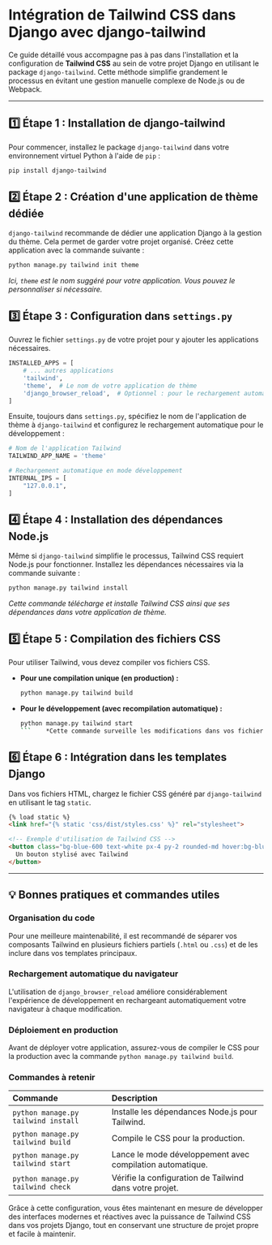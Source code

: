 
#  Intégration de Tailwind CSS dans Django avec django-tailwind

Ce guide détaillé vous accompagne pas à pas dans l'installation et la configuration de **Tailwind CSS** au sein de votre projet Django en utilisant le package `django-tailwind`. Cette méthode simplifie grandement le processus en évitant une gestion manuelle complexe de Node.js ou de Webpack.

---

## 1️⃣ Étape 1 : Installation de django-tailwind

Pour commencer, installez le package `django-tailwind` dans votre environnement virtuel Python à l'aide de `pip` :

```bash
pip install django-tailwind
```

## 2️⃣ Étape 2 : Création d'une application de thème dédiée

`django-tailwind` recommande de dédier une application Django à la gestion du thème. Cela permet de garder votre projet organisé. Créez cette application avec la commande suivante :

```bash
python manage.py tailwind init theme
```
*Ici, `theme` est le nom suggéré pour votre application. Vous pouvez le personnaliser si nécessaire.*

## 3️⃣ Étape 3 : Configuration dans `settings.py`

Ouvrez le fichier `settings.py` de votre projet pour y ajouter les applications nécessaires.

```python
INSTALLED_APPS = [
    # ... autres applications
    'tailwind',
    'theme',  # Le nom de votre application de thème
    'django_browser_reload',  # Optionnel : pour le rechargement automatique du navigateur
]
```

Ensuite, toujours dans `settings.py`, spécifiez le nom de l'application de thème à `django-tailwind` et configurez le rechargement automatique pour le développement :

```python
# Nom de l'application Tailwind
TAILWIND_APP_NAME = 'theme'

# Rechargement automatique en mode développement
INTERNAL_IPS = [
    "127.0.0.1",
]
```

## 4️⃣ Étape 4 : Installation des dépendances Node.js

Même si `django-tailwind` simplifie le processus, Tailwind CSS requiert Node.js pour fonctionner. Installez les dépendances nécessaires via la commande suivante :

```bash
python manage.py tailwind install
```
*Cette commande télécharge et installe Tailwind CSS ainsi que ses dépendances dans votre application de thème.*

## 5️⃣ Étape 5 : Compilation des fichiers CSS

Pour utiliser Tailwind, vous devez compiler vos fichiers CSS.

*   **Pour une compilation unique (en production) :**
    ```bash
    python manage.py tailwind build
    ```

*   **Pour le développement (avec recompilation automatique) :**
    ```bash
    python manage.py tailwind start
    ```    *Cette commande surveille les modifications dans vos fichiers de templates et recompile automatiquement le CSS, ce qui est idéal pour le développement.*

## 6️⃣ Étape 6 : Intégration dans les templates Django

Dans vos fichiers HTML, chargez le fichier CSS généré par `django-tailwind` en utilisant le tag `static`.

```html
{% load static %}
<link href="{% static 'css/dist/styles.css' %}" rel="stylesheet">

<!-- Exemple d'utilisation de Tailwind CSS -->
<button class="bg-blue-600 text-white px-4 py-2 rounded-md hover:bg-blue-700">
  Un bouton stylisé avec Tailwind
</button>
```

---

## 💡 Bonnes pratiques et commandes utiles

### Organisation du code

Pour une meilleure maintenabilité, il est recommandé de séparer vos composants Tailwind en plusieurs fichiers partiels (`.html` ou `.css`) et de les inclure dans vos templates principaux.

### Rechargement automatique du navigateur

L'utilisation de `django_browser_reload` améliore considérablement l'expérience de développement en rechargeant automatiquement votre navigateur à chaque modification.

### Déploiement en production

Avant de déployer votre application, assurez-vous de compiler le CSS pour la production avec la commande `python manage.py tailwind build`.

### Commandes à retenir

| Commande | Description |
| :--- | :--- |
| `python manage.py tailwind install` | Installe les dépendances Node.js pour Tailwind. |
| `python manage.py tailwind build` | Compile le CSS pour la production. |
| `python manage.py tailwind start` | Lance le mode développement avec compilation automatique. |
| `python manage.py tailwind check` | Vérifie la configuration de Tailwind dans votre projet. |

Grâce à cette configuration, vous êtes maintenant en mesure de développer des interfaces modernes et réactives avec la puissance de Tailwind CSS dans vos projets Django, tout en conservant une structure de projet propre et facile à maintenir.